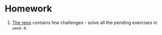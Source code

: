 # Homework

1. [The repo](https://github.com/CodeYourFuture/js-exercises) contains few challenges - solve all the pending exercises in `week-8`.
